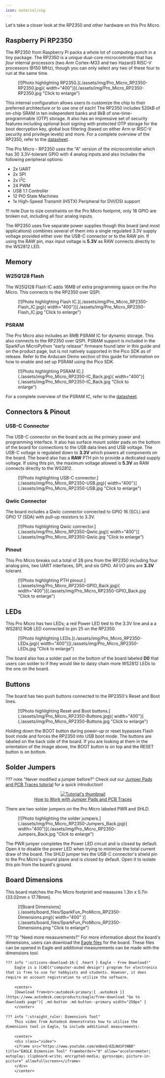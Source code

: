 ```yaml
---
icon: material/cog
---
```


Let's take a closer look at the RP2350 and other hardware on this Pro Micro.

## Raspberry Pi RP2350

The RP2350 from Raspberry Pi packs a whole lot of computing punch in a tiny package. The RP2350 is a unique dual-core microcontroller that has <i>four</i> internal processors (two Arm Cortex-M33 and two Hazard3 RISC-V processors @150 MHz), though you can only select any two of these four to run at the same time. 

<figure markdown>
[![Photo highlighting RP2350.](./assets/img/Pro_Micro_RP2350-RP2350.jpg){ width="400"}](./assets/img/Pro_Micro_RP2350-RP2350.jpg "Click to enlarge")
</figure>

This internal configuration allows users to customize the chip to their preferred architecture or to use one of each! The RP2350 includes 520kB of on-chip SRAM in ten independent banks and 8kB of one-time-programmable (OTP) storage. It also has an impressive set of security features including optional boot signing with protected OTP storage for the boot decryption key, global bus filtering (based on either Arm or RISC-V security and privilege levels) and more. For a complete overview of the RP2350, refer to the [datasheet](./assets/component_documentation/rp2350-datasheet.pdf).

The Pro Micro - RP2350 uses the "A" version of the microcontroller which has 30 3.3V-tolerant GPIO with 4 analog inputs and also includes the following peripheral options:

* 2x UART
* 2x SPI
* 2x I<sup>2</sup>C
* 24 PWM
* USB 1.1 Controller
* 12 PIO State Machines
* 1x High-Speed Transmit (HSTX) Peripheral for DVI/DSI support

!!! note
	Due to size constraints on the Pro Micro footprint, only 18 GPIO are broken out, including all four analog inputs.

The RP2350 uses five separate power supplies though this board (and most applications) combines several of them into a single regulated 3.3V supply voltage provided either over the USB-C connector or to the RAW pin. If using the RAW pin, max input voltage is <b>5.3V</b> as RAW connects directly to the WS2812 LED. 

## Memory

### W25Q128 Flash

The W25Q128 Flash IC adds 16MB of extra programming space on the Pro Micro. This connects to the RP2350 over QSPI. 

<figure markdown>
[![Photo highlighting Flash IC.](./assets/img/Pro_Micro_RP2350-Flash_IC.jpg){ width="400"}](./assets/img/Pro_Micro_RP2350-Flash_IC.jpg "Click to enlarge")
</figure>

### PSRAM

The Pro Micro also includes an 8MB PSRAM IC for dynamic storage. This also connects to the RP2350 over QSPI. PSRAM support is included in the SparkFun MicroPython "early release" firmware found later in this guide and on the product page, but is not natively supported in the Pico SDK as of release. Refer to the Arducam Demo section of this guide for information on how to enable and set up PSRAM using the Pico SDK.

<figure markdown>
[![Photo highlighting PSRAM IC.](./assets/img/Pro_Micro_RP2350-IC_Back.jpg){ width="400"}](./assets/img/Pro_Micro_RP2350-IC_Back.jpg "Click to enlarge")
</figure>

For a complete overview of the PSRAM IC, refer to the [datasheet](./assets/component_documentation/APS6404L_3SQR_Datasheet.pdf).

## Connectors & Pinout

### USB-C Connector

The USB-C connector on the board acts as the primary power and programming interface. It also has surface mount solder pads on the bottom of the board for connections to the USB data lines and USB voltage. The USB-C voltage is regulated down to <b>3.3V</b> which powers all components on the board. The board also has a <b>RAW</b> PTH pin to provide a dedicated supply voltage. If using this pin, the maximum voltage allowed is <b>5.3V</b> as RAW connects directly to the WS2812.

<figure markdown>
[![Photo highlighting USB-C connector.](./assets/img/Pro_Micro_RP2350-USB.jpg){ width="400"}](./assets/img/Pro_Micro_RP2350-USB.jpg "Click to enlarge")
</figure>

### Qwiic Connector

The board includes a Qwiic connector connected to GPIO 16 (SCL) and GPIO 17 (SDA) with pull-up resistors to 3.3V.

<figure markdown>
[![Photo highlighting Qwiic connector.](./assets/img/Pro_Micro_RP2350-Qwiic.jpg){ width="400"}](./assets/img/Pro_Micro_RP2350-Qwiic.jpg "Click to enlarge")
</figure>

### Pinout

This Pro Micro breaks out a total of 28 pins from the RP2350 including four analog pins, two UART interfaces, SPI, and six GPIO. All I/O pins are <b>3.3V</b> tolerant.

<figure markdown>
[![Photo highlighting PTH pinout.](./assets/img/Pro_Micro_RP2350-GPIO_Back.jpg){ width="400"}](./assets/img/Pro_Micro_RP2350-GPIO_Back.jpg "Click to enlarge")
</figure>

## LEDs

This Pro Micro has two LEDs; a red Power LED tied to the 3.3V line and a a WS2812 RGB LED connected to pin 25 on the RP2350.

<figure markdown>
[![Photo highlighting LEDs.](./assets/img/Pro_Micro_RP2350-LEDs.jpg){ width="400"}](./assets/img/Pro_Micro_RP2350-LEDs.jpg "Click to enlarge")
</figure>

The board also has a solder pad on the bottom of the board labeled <b>D0</b> that users can solder to if they would like to daisy chain more WS2812 LEDs to the one on the board.

## Buttons

The board has two push buttons connected to the RP2350's Reset and Boot lines.

<figure markdown>
[![Photo highlighting Reset and Boot buttons.](./assets/img/Pro_Micro_RP2350-Buttons.jpg){ width="400"}](./assets/img/Pro_Micro_RP2350-Buttons.jpg "Click to enlarge")
</figure>

Holding down the BOOT button during power-up or reset bypasses Flash boot mode and forces the RP2350 into USB boot mode. The buttons are labeled on the back side of the board. If you are looking at them in the orientation of the image above, the BOOT button is on top and the RESET button is on bottom.

## Solder Jumpers

??? note "Never modified a jumper before?"
	Check out our <a href="https://learn.sparkfun.com/tutorials/664">Jumper Pads and PCB Traces tutorial</a> for a quick introduction!
	<p align="center">
		<a href="https://learn.sparkfun.com/tutorials/664">
		<img src="https://cdn.sparkfun.com/c/264-148/assets/learn_tutorials/6/6/4/PCB_TraceCutLumenati.jpg" alt="Tutorial's thumbnail"><br>
        How to Work with Jumper Pads and PCB Traces</a>
	</p>

There are two solder jumpers on the Pro Micro labeled PWR and SHLD.

<figure markdown>
[![Photo highlighting the solder jumpers.](./assets/img/Pro_Micro_RP2350-Jumpers_Back.jpg){ width="400"}](./assets/img/Pro_Micro_RP2350-Jumpers_Back.jpg "Click to enlarge")
</figure>

The PWR jumper completes the Power LED circuit and is closed by default. Open it to disable the power LED when trying to minimize the total current draw of the board. The SHLD jumper ties the USB-C connector's shield pin to the Pro Micro's ground plane and is closed by default. Open it to isolate this pin from the board's ground.

## Board Dimensions

This board matches the Pro Micro footprint and measures 1.3in x 0.7in (33.02mm x 17.78mm).

<figure markdown>
[![Board Dimensions](./assets/board_files/SparkFun_ProMicro_RP2350-Dimensions.png){ width="400" }](./assets/board_files/SparkFun_ProMicro_RP2350-Dimensions.png "Click to enlarge")
</figure>


??? tip "Need more measurements?"
	For more information about the board's dimensions, users can download the [Eagle files](../assets/board_files/eagle_files.zip) for the board. These files can be opened in Eagle and additional measurements can be made with the dimensions tool.

	??? info ":octicons-download-16:{ .heart } Eagle - Free Download!"
		Eagle is a [CAD]("computer-aided design") program for electronics that is free to use for hobbyists and students. However, it does require an account registration to utilize the software.

		<center>
		[Download from<br>:autodesk-primary:{ .autodesk }](https://www.autodesk.com/products/eagle/free-download "Go to downloads page"){ .md-button .md-button--primary width="250px" }
		</center>
	
	??? info ":straight_ruler: Dimensions Tool"
		This video from Autodesk demonstrates how to utilize the dimensions tool in Eagle, to include additional measurements:

		<center>
		<div class="video">
		<iframe src="https://www.youtube.com/embed/dZLNd1FtNB8" title="EAGLE Dimension Tool" frameborder="0" allow="accelerometer; autoplay; clipboard-write; encrypted-media; gyroscope; picture-in-picture" allowfullscreen></iframe>
		</div>
		</center>